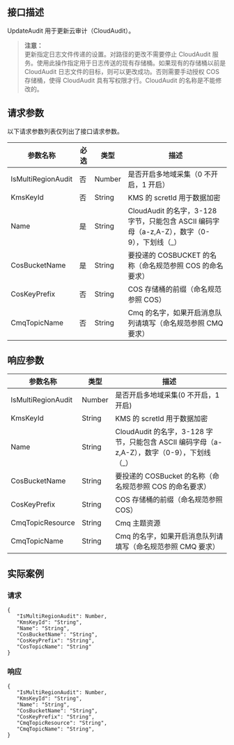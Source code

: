 
## 接口描述
UpdateAudit 用于更新云审计（CloudAudit）。
> **注意：**  
> 更新指定日志文件传递的设置。对路径的更改不需要停止 CloudAudit 服务。使用此操作指定用于日志传送的现有存储桶。如果现有的存储桶以前是 CloudAudit 日志文件的目标，则可以更改成功。否则需要手动授权 COS 存储桶，使得 CloudAudit 具有写权限才行。CloudAudit 的名称是不能修改的。


## 请求参数
以下请求参数列表仅列出了接口请求参数。

|参数名称|必选|类型|描述|
|---------|---------|---------|--------|
|IsMultiRegionAudit	|否|	Number	|是否开启多地域采集（0 不开启，1 开启）|
|KmsKeyId	|否|	String	| KMS 的 scretId 用于数据加密|
|Name	|是|	String	|CloudAudit 的名字，3-128 字节，只能包含 ASCII 编码字母（a-z,A-Z），数字（0-9），下划线（_）|
|CosBucketName	|是|	String	|要投递的 COSBUCKET 的名称（命名规范参照 COS 的命名要求）|
|CosKeyPrefix	|否|	String	|COS 存储桶的前缀（命名规范参照 COS）|
|CmqTopicName	|否|	String	|Cmq 的名字，如果开启消息队列请填写（命名规范参照 CMQ 要求）|
## 响应参数

|参数名称|类型|描述|
|---------|---------|--------|
|IsMultiRegionAudit	|	Number	|是否开启多地域采集(0 不开启，1 开启)|
|KmsKeyId	|	String	| KMS 的 scretId 用于数据加密|
|Name	|	String	|CloudAudit 的名字，3-128 字节，只能包含 ASCII 编码字母（a-z,A-Z），数字（0-9），下划线（_）|
|CosBucketName	|	String	|要投递的 COSBucket 的名称（命名规范参照 COS 的命名要求）|
|CosKeyPrefix	|	String	|COS 存储桶的前缀（命名规范参照 COS）|
|CmqTopicResource|String|Cmq 主题资源|
|CmqTopicName	|	String	|Cmq 的名字，如果开启消息队列请填写（命名规范参照 CMQ 要求）|

## 实际案例
### 请求

```
{
   "IsMultiRegionAudit": Number,
   "KmsKeyId": "String",
   "Name": "String",
   "CosBucketName": "String",
   "CosKeyPrefix": "String",
   "CosTopicName": "String"
}
```
### 响应

```
{
   "IsMultiRegionAudit": Number,
   "KmsKeyId": "String",
   "Name": "String",
   "CosBucketName": "String",
   "CosKeyPrefix": "String",
   "CmqTopicResource": "String",
   "CmqTopicName": "String",
}
```

